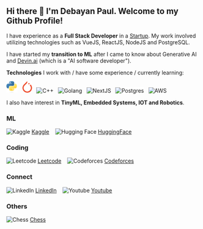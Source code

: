 <!--
https://docs.github.com/en/get-started/writing-on-github/getting-started-with-writing-and-formatting-on-github/basic-writing-and-formatting-syntax
-->

## Hi there 👋 I'm Debayan Paul. Welcome to my Github Profile!

I have experience as a **Full Stack Developer** in a [Startup](https://upscalepics.com/). My work involved utilizing technologies such as VueJS, ReactJS, NodeJS and PostgreSQL.

I have started my **transition to ML** after I came to know about Generative AI and [Devin.ai](https://preview.devin.ai/) (which is a "AI software developer").

**Technologies** I work with / have some experience / currently learning:<br/>


<img src="images/Python.png" alt="Python" width="30" height="30"/> &nbsp; <img src="images/PyTorch.png" alt="PyTorch"  height="30"/> &nbsp; <img src="https://upload.wikimedia.org/wikipedia/commons/thumb/1/18/ISO_C%2B%2B_Logo.svg/120px-ISO_C%2B%2B_Logo.svg.png" alt="C++" width="30" height="30"/> &nbsp; <img src="https://upload.wikimedia.org/wikipedia/commons/thumb/0/05/Go_Logo_Blue.svg/215px-Go_Logo_Blue.svg.png" alt="Golang" height="30"/> &nbsp; <img src="https://camo.githubusercontent.com/c3635f27439ecdbf20e3cbf969c156f4040f10a0c8c836cf307d916dd8f806d4/68747470733a2f2f6173736574732e76657263656c2e636f6d2f696d6167652f75706c6f61642f76313636323133303535392f6e6578746a732f49636f6e5f6461726b5f6261636b67726f756e642e706e67" alt="NextJS" height="39"/> &nbsp; <img src="https://upload.wikimedia.org/wikipedia/commons/thumb/2/29/Postgresql_elephant.svg/120px-Postgresql_elephant.svg.png" style="background-color: #fff" alt="Postgres" width="30" height="30"/> &nbsp; <img src="https://upload.wikimedia.org/wikipedia/commons/thumb/9/93/Amazon_Web_Services_Logo.svg/150px-Amazon_Web_Services_Logo.svg.png" alt="AWS" height="30"/> 

<!-- Python, PyTorch, C++, Golang, NextJS, Postgres, AWS -->

I also have interest in **TinyML, Embedded Systems, IOT and Robotics**. 

### **ML**

<img src="https://www.kaggle.com/static/images/favicon.ico" alt="Kaggle" width="12" height="12"> [Kaggle](https://www.kaggle.com/pauldebayan) &nbsp;&nbsp;
<img src="https://huggingface.co/front/assets/huggingface_logo-noborder.svg" alt="Hugging Face" width="12" height="12"> [HuggingFace](https://huggingface.co/pauldebayan)

### **Coding**

<img src="https://assets.leetcode.com/static_assets/public/icons/apple-touch-icon-72x72.png" alt="Leetcode" width="12" height="12"> [Leetcode](https://leetcode.com/u/pauldebayan) &nbsp;&nbsp; <img src="https://codeforces.org/s/10344/apple-icon-72x72.png" alt="Codeforces" width="12" height="12"> [Codeforces](https://codeforces.com/profile/pauldebayan)


### **Connect**

<img src="https://static.licdn.com/aero-v1/sc/h/8s162nmbcnfkg7a0k8nq9wwqo" alt="LinkedIn" width="12" height="12"> [LinkedIn](https://www.linkedin.com/in/pauldebayan) &nbsp;&nbsp; <img src="https://www.youtube.com/s/desktop/4610dd25/img/favicon_32x32.png" alt="Youtube" width="12" height="12"> [Youtube](https://www.youtube.com/@pauldebayan) 

### **Others**

<img src="https://upload.wikimedia.org/wikipedia/commons/thumb/6/6f/ChessSet.jpg/800px-ChessSet.jpg" alt="Chess" width="12" height="12"> [Chess](https://www.chess.com/member/pauldebayan)

